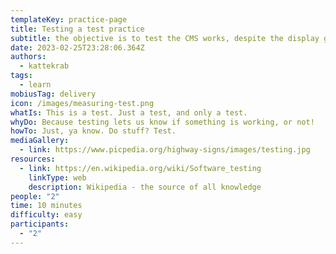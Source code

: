 ```yaml
---
templateKey: practice-page
title: Testing a test practice
subtitle: the objective is to test the CMS works, despite the display glitch
date: 2023-02-25T23:28:06.364Z
authors:
  - kattekrab
tags:
  - learn
mobiusTag: delivery
icon: /images/measuring-test.png
whatIs: T﻿his is a test. Just a test, and only a test.
whyDo: B﻿ecause testing lets us know if something is working, or not!
howTo: J﻿ust, ya know. Do stuff? Test.
mediaGallery:
  - link: https://www.picpedia.org/highway-signs/images/testing.jpg
resources:
  - link: https://en.wikipedia.org/wiki/Software_testing
    linkType: web
    description: Wikipedia - the source of all knowledge
people: "2"
time: 10 minutes
difficulty: easy
participants:
  - "2"
---
```

